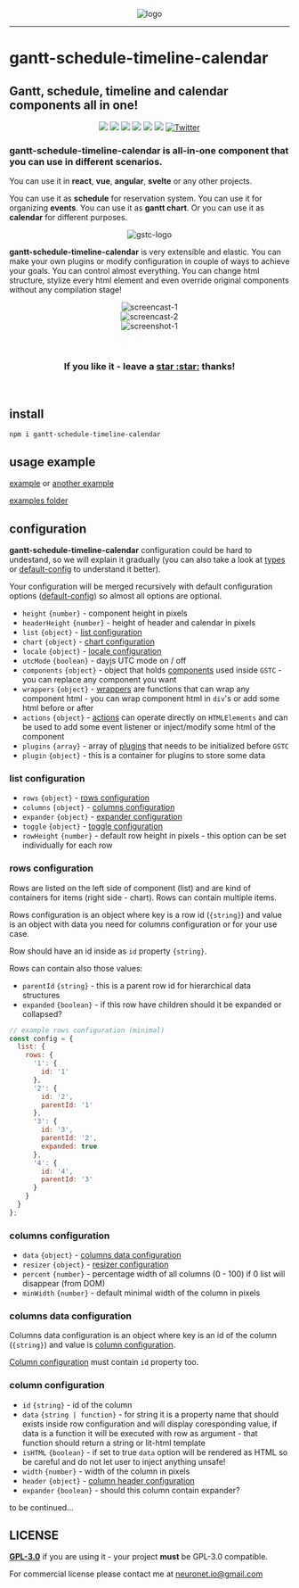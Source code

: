 <p align="center">
  <img src="https://neuronet.io/screenshots/gstc9-flat-bgw-300.png" alt="logo">
</p>
<hr />
<h1>gantt-schedule-timeline-calendar</h1>

<h2> Gantt, schedule, timeline and calendar components all in one!</h2>

<p align="center">
  <img src="https://api.codacy.com/project/badge/Grade/732e0ef156344594b48584af97ba1e4a">
  <img src="https://snyk.io/test/github/neuronetio/gantt-schedule-timeline-calendar/badge.svg">
  <img src="https://img.badgesize.io/neuronetio/gantt-schedule-timeline-calendar/master/dist/index.umd.js.png?compression=gzip&label=gzipped">
  <img src="https://img.shields.io/npm/dm/gantt-schedule-timeline-calendar.svg">
  <img src="https://img.shields.io/npm/l/gantt-schedule-timeline-calendar.svg">
  <img src="https://badge.fury.io/js/gantt-schedule-timeline-calendar.svg">
  <a href="https://twitter.com/intent/tweet?text=Wow:&url=https%3A%2F%2Fgithub.com%2Fneuronetio%2Fgantt-schedule-timeline-calendar"><img alt="Twitter" src="https://img.shields.io/twitter/url/https/github.com/neuronetio/gantt-schedule-timeline-calendar?style=social"></a>
</p>

<h3>gantt-schedule-timeline-calendar is all-in-one component that you can use in different scenarios.</h3>

<p>
You can use it in <strong>react</strong>, <strong>vue</strong>, <strong>angular</strong>, <strong>svelte</strong> or any other projects.
</p>

<p>
You can use it as <strong>schedule</strong> for reservation system. You can use it for organizing <strong>events</strong>. You can use it as <strong>gantt chart</strong>. Or you can use it as <strong>calendar</strong> for different purposes.
</p>

<p align="center">
  <img src="https://neuronet.io/screenshots/appscrn.png?uniq=1" alt="gstc-logo">
</p>

<p>
<strong>gantt-schedule-timeline-calendar</strong> is very extensible and elastic. You can make your own plugins or modify configuration in couple of ways to achieve your goals.
You can control almost everything. You can change html structure, stylize every html element and even override original components without any compilation stage!
</p>

<p align="center">
  <img src="https://neuronet.io/screenshots/scheduler.gif" alt="screencast-1">
  <br />
  <img src="https://neuronet.io/screenshots/gantt.gif" alt="screencast-2">
  <br />
  <img src="https://neuronet.io/screenshots/gstc-1.jpeg" alt="screenshot-1">
</p>

<br />
<h3 align="center">If you like it - leave a <a href="https://github.com/neuronetio/gantt-schedule-timeline-calendar">star :star:</a> thanks!</h3>
<br />

## install

`npm i gantt-schedule-timeline-calendar`

## usage example

[example](https://neuronet.io/gantt-schedule-timeline-calendar/scheduler.html) or [another example](https://neuronet.io/gantt-schedule-timeline-calendar/main.html)

[examples folder](https://github.com/neuronetio/gantt-schedule-timeline-calendar/tree/master/dist/examples)

## configuration

**gantt-schedule-timeline-calendar** configuration could be hard to undestand, so we will explain it gradually (you can also take a look at [types](https://github.com/neuronetio/gantt-schedule-timeline-calendar/blob/master/src/types.d.ts) or [default-config](https://github.com/neuronetio/gantt-schedule-timeline-calendar/blob/master/src/default-config.ts) to understand it better).

Your configuration will be merged recursively with default configuration options ([default-config](https://github.com/neuronetio/gantt-schedule-timeline-calendar/blob/master/src/default-config.ts)) so almost all options are optional.

- `height` `{number}` - component height in pixels
- `headerHeight` `{number}` - height of header and calendar in pixels
- `list` `{object}` - [list configuration](#list-configuration)
- `chart` `{object}` - [chart configuration](#chart-configuration)
- `locale` `{object}` - [locale configuration](#locale-configuration)
- `utcMode` `{boolean}` - dayjs UTC mode on / off
- `components` `{object}` - object that holds [components](#components) used inside `GSTC` - you can replace any component you want
- `wrappers` `{object}` - [wrappers](#wrappers) are functions that can wrap any component html - you can wrap component html in `div`'s or add some html before or after
- `actions` `{object}` - [actions](#actions) can operate directly on `HTMLElements` and can be used to add some event listener or inject/modify some html of the component
- `plugins` `{array}` - array of [plugins](#plugins) that needs to be initialized before `GSTC`
- `plugin` `{object}` - this is a container for plugins to store some data

### list configuration

- `rows` `{object}` - [rows configuration](#rows-configuration)
- `columns` `{object}` - [columns configuration](#columns-configuration)
- `expander` `{object}` - [expander configuration](#expander-configuration)
- `toggle` `{object}` - [toggle configuration](#toggle-configuration)
- `rowHeight` `{number}` - default row height in pixels - this option can be set individually for each row

### rows configuration

Rows are listed on the left side of component (list) and are kind of containers for items (right side - chart).
Rows can contain multiple items.

Rows configuration is an object where key is a row id (`{string}`) and value is an object with data you need for columns configuration or for your use case.

Row should have an id inside as `id` property `{string}`.

Rows can contain also those values:

- `parentId` `{string}` - this is a parent row id for hierarchical data structures
- `expanded` `{boolean}` - if this row have children should it be expanded or collapsed?

```javascript
// example rows configuration (minimal)
const config = {
  list: {
    rows: {
      '1': {
        id: '1'
      },
      '2': {
        id: '2',
        parentId: '1'
      },
      '3': {
        id: '3',
        parentId: '2',
        expanded: true
      },
      '4': {
        id: '4',
        parentId: '3'
      }
    }
  }
};
```

### columns configuration

- `data` `{object}` - [columns data configuration](#columns-data-configuration)
- `resizer` `{object}` - [resizer configuration](#resizer-configuration)
- `percent` `{number}` - percentage width of all columns (0 - 100) if 0 list will disappear (from DOM)
- `minWidth` `{number}` - default minimal width of the column in pixels

### columns data configuration

Columns data configuration is an object where key is an id of the column (`{string}`) and value is [column configuration](#column-configuration).

[Column configuration](#column-configuration) must contain `id` property too.

### column configuration

- `id` `{string}` - id of the column
- `data` `{string | function}` - for string it is a property name that should exists inside row configuration and will display coresponding value, if data is a function it will be executed with row as argument - that function should return a string or lit-html template
- `isHTML` `{boolean}` - if set to true `data` option will be rendered as HTML so be careful and do not let user to inject anything unsafe!
- `width` `{number}` - width of the column in pixels
- `header` `{object}` - [column header configuration](#column-header-configuration)
- `expander` `{boolean}` - should this column contain expander?

to be continued...

## LICENSE

**[GPL-3.0](https://github.com/neuronetio/gantt-schedule-timeline-calendar/blob/master/LICENSE)** if you are using it - your project **must** be GPL-3.0 compatible.

For commercial license please contact me at neuronet.io@gmail.com

